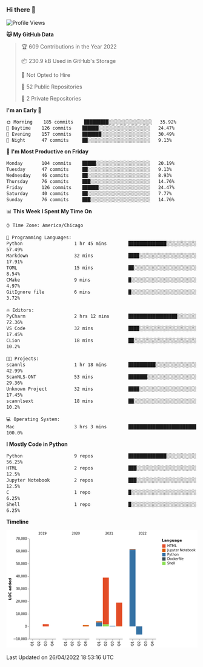### Hi there 👋

<!--
**cauliyang/cauliyang** is a ✨ _special_ ✨ repository because its `README.md` (this file) appears on your GitHub profile.

Here are some ideas to get you started:

- 🔭 I’m currently working on ...
- 🌱 I’m currently learning ...
- 👯 I’m looking to collaborate on ...
- 🤔 I’m looking for help with ...
- 💬 Ask me about ...
- 📫 How to reach me: ...
- 😄 Pronouns: ...
- ⚡ Fun fact: ...
-->

<!--START_SECTION:waka-->
![Profile Views](http://img.shields.io/badge/Profile%20Views-0-blue)

**🐱 My GitHub Data** 

> 🏆 609 Contributions in the Year 2022
 > 
> 📦 230.9 kB Used in GitHub's Storage 
 > 
> 🚫 Not Opted to Hire
 > 
> 📜 52 Public Repositories 
 > 
> 🔑 2 Private Repositories  
 > 
**I'm an Early 🐤** 

```text
🌞 Morning    185 commits    █████████░░░░░░░░░░░░░░░░   35.92% 
🌆 Daytime    126 commits    ██████░░░░░░░░░░░░░░░░░░░   24.47% 
🌃 Evening    157 commits    ███████░░░░░░░░░░░░░░░░░░   30.49% 
🌙 Night      47 commits     ██░░░░░░░░░░░░░░░░░░░░░░░   9.13%

```
📅 **I'm Most Productive on Friday** 

```text
Monday       104 commits    █████░░░░░░░░░░░░░░░░░░░░   20.19% 
Tuesday      47 commits     ██░░░░░░░░░░░░░░░░░░░░░░░   9.13% 
Wednesday    46 commits     ██░░░░░░░░░░░░░░░░░░░░░░░   8.93% 
Thursday     76 commits     ███░░░░░░░░░░░░░░░░░░░░░░   14.76% 
Friday       126 commits    ██████░░░░░░░░░░░░░░░░░░░   24.47% 
Saturday     40 commits     ██░░░░░░░░░░░░░░░░░░░░░░░   7.77% 
Sunday       76 commits     ███░░░░░░░░░░░░░░░░░░░░░░   14.76%

```


📊 **This Week I Spent My Time On** 

```text
⌚︎ Time Zone: America/Chicago

💬 Programming Languages: 
Python                   1 hr 45 mins        ██████████████░░░░░░░░░░░   57.49% 
Markdown                 32 mins             ████░░░░░░░░░░░░░░░░░░░░░   17.91% 
TOML                     15 mins             ██░░░░░░░░░░░░░░░░░░░░░░░   8.54% 
CMake                    9 mins              █░░░░░░░░░░░░░░░░░░░░░░░░   4.97% 
GitIgnore file           6 mins              █░░░░░░░░░░░░░░░░░░░░░░░░   3.72%

🔥 Editors: 
PyCharm                  2 hrs 12 mins       ██████████████████░░░░░░░   72.36% 
VS Code                  32 mins             ████░░░░░░░░░░░░░░░░░░░░░   17.45% 
CLion                    18 mins             ██░░░░░░░░░░░░░░░░░░░░░░░   10.2%

🐱‍💻 Projects: 
scannls                  1 hr 18 mins        ██████████░░░░░░░░░░░░░░░   42.99% 
ScanNLS-ONT              53 mins             ███████░░░░░░░░░░░░░░░░░░   29.36% 
Unknown Project          32 mins             ████░░░░░░░░░░░░░░░░░░░░░   17.45% 
scannlsext               18 mins             ██░░░░░░░░░░░░░░░░░░░░░░░   10.2%

💻 Operating System: 
Mac                      3 hrs 3 mins        █████████████████████████   100.0%

```

**I Mostly Code in Python** 

```text
Python                   9 repos             ██████████████░░░░░░░░░░░   56.25% 
HTML                     2 repos             ███░░░░░░░░░░░░░░░░░░░░░░   12.5% 
Jupyter Notebook         2 repos             ███░░░░░░░░░░░░░░░░░░░░░░   12.5% 
C                        1 repo              █░░░░░░░░░░░░░░░░░░░░░░░░   6.25% 
Shell                    1 repo              █░░░░░░░░░░░░░░░░░░░░░░░░   6.25%

```


**Timeline**

![Chart not found](https://raw.githubusercontent.com/cauliyang/cauliyang/main/charts/bar_graph.png) 


 Last Updated on 26/04/2022 18:53:16 UTC
<!--END_SECTION:waka-->
